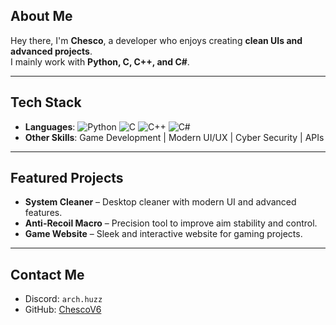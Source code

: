 ## About Me
Hey there, I'm **Chesco**, a developer who enjoys creating **clean UIs and advanced projects**.  
I mainly work with **Python, C, C++, and C#**.

---

## Tech Stack
- **Languages**: 
  ![Python](https://img.shields.io/badge/Python-3776AB?style=for-the-badge&logo=python&logoColor=white)
  ![C](https://img.shields.io/badge/C-555555?style=for-the-badge&logo=c&logoColor=white)
  ![C++](https://img.shields.io/badge/C++-00599C?style=for-the-badge&logo=c%2B%2B&logoColor=white)
  ![C#](https://img.shields.io/badge/C%23-239120?style=for-the-badge&logo=c-sharp&logoColor=white)
- **Other Skills**: Game Development | Modern UI/UX | Cyber Security | APIs

---

## Featured Projects
- **System Cleaner** – Desktop cleaner with modern UI and advanced features.  
- **Anti-Recoil Macro** – Precision tool to improve aim stability and control.  
- **Game Website** – Sleek and interactive website for gaming projects.  

---

## Contact Me
- Discord: `arch.huzz`  
- GitHub: [ChescoV6](https://github.com/ChescoV6)
